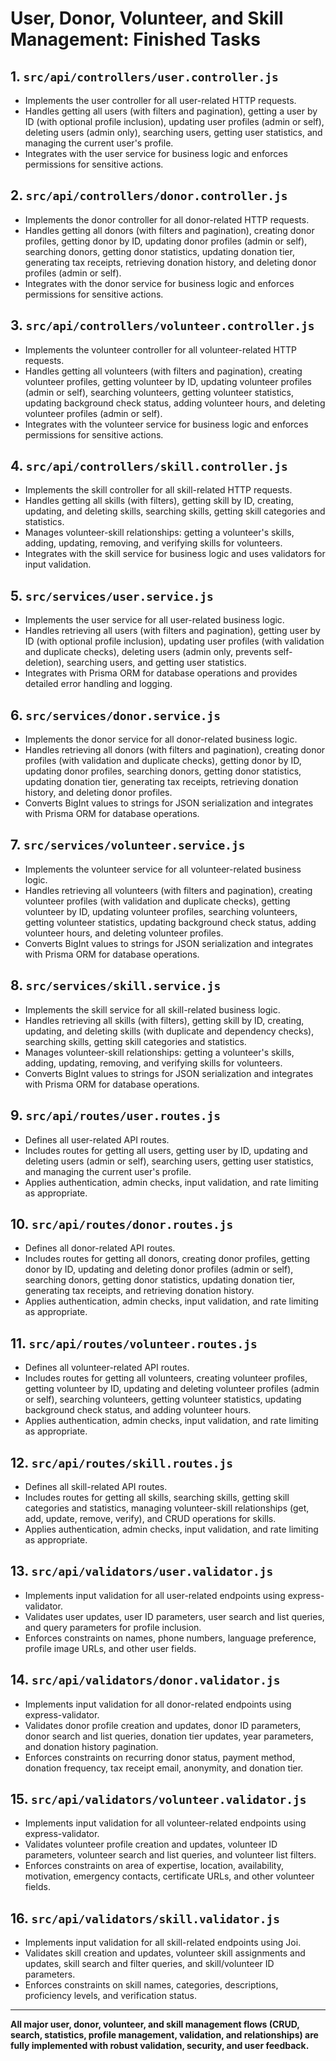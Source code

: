 # User, Donor, Volunteer, and Skill Management: Finished Tasks

## 1. `src/api/controllers/user.controller.js`
- Implements the user controller for all user-related HTTP requests.
- Handles getting all users (with filters and pagination), getting a user by ID (with optional profile inclusion), updating user profiles (admin or self), deleting users (admin only), searching users, getting user statistics, and managing the current user's profile.
- Integrates with the user service for business logic and enforces permissions for sensitive actions.

## 2. `src/api/controllers/donor.controller.js`
- Implements the donor controller for all donor-related HTTP requests.
- Handles getting all donors (with filters and pagination), creating donor profiles, getting donor by ID, updating donor profiles (admin or self), searching donors, getting donor statistics, updating donation tier, generating tax receipts, retrieving donation history, and deleting donor profiles (admin or self).
- Integrates with the donor service for business logic and enforces permissions for sensitive actions.

## 3. `src/api/controllers/volunteer.controller.js`
- Implements the volunteer controller for all volunteer-related HTTP requests.
- Handles getting all volunteers (with filters and pagination), creating volunteer profiles, getting volunteer by ID, updating volunteer profiles (admin or self), searching volunteers, getting volunteer statistics, updating background check status, adding volunteer hours, and deleting volunteer profiles (admin or self).
- Integrates with the volunteer service for business logic and enforces permissions for sensitive actions.

## 4. `src/api/controllers/skill.controller.js`
- Implements the skill controller for all skill-related HTTP requests.
- Handles getting all skills (with filters), getting skill by ID, creating, updating, and deleting skills, searching skills, getting skill categories and statistics.
- Manages volunteer-skill relationships: getting a volunteer's skills, adding, updating, removing, and verifying skills for volunteers.
- Integrates with the skill service for business logic and uses validators for input validation.

## 5. `src/services/user.service.js`
- Implements the user service for all user-related business logic.
- Handles retrieving all users (with filters and pagination), getting user by ID (with optional profile inclusion), updating user profiles (with validation and duplicate checks), deleting users (admin only, prevents self-deletion), searching users, and getting user statistics.
- Integrates with Prisma ORM for database operations and provides detailed error handling and logging.

## 6. `src/services/donor.service.js`
- Implements the donor service for all donor-related business logic.
- Handles retrieving all donors (with filters and pagination), creating donor profiles (with validation and duplicate checks), getting donor by ID, updating donor profiles, searching donors, getting donor statistics, updating donation tier, generating tax receipts, retrieving donation history, and deleting donor profiles.
- Converts BigInt values to strings for JSON serialization and integrates with Prisma ORM for database operations.

## 7. `src/services/volunteer.service.js`
- Implements the volunteer service for all volunteer-related business logic.
- Handles retrieving all volunteers (with filters and pagination), creating volunteer profiles (with validation and duplicate checks), getting volunteer by ID, updating volunteer profiles, searching volunteers, getting volunteer statistics, updating background check status, adding volunteer hours, and deleting volunteer profiles.
- Converts BigInt values to strings for JSON serialization and integrates with Prisma ORM for database operations.

## 8. `src/services/skill.service.js`
- Implements the skill service for all skill-related business logic.
- Handles retrieving all skills (with filters), getting skill by ID, creating, updating, and deleting skills (with duplicate and dependency checks), searching skills, getting skill categories and statistics.
- Manages volunteer-skill relationships: getting a volunteer's skills, adding, updating, removing, and verifying skills for volunteers.
- Converts BigInt values to strings for JSON serialization and integrates with Prisma ORM for database operations.

## 9. `src/api/routes/user.routes.js`
- Defines all user-related API routes.
- Includes routes for getting all users, getting user by ID, updating and deleting users (admin or self), searching users, getting user statistics, and managing the current user's profile.
- Applies authentication, admin checks, input validation, and rate limiting as appropriate.

## 10. `src/api/routes/donor.routes.js`
- Defines all donor-related API routes.
- Includes routes for getting all donors, creating donor profiles, getting donor by ID, updating and deleting donor profiles (admin or self), searching donors, getting donor statistics, updating donation tier, generating tax receipts, and retrieving donation history.
- Applies authentication, admin checks, input validation, and rate limiting as appropriate.

## 11. `src/api/routes/volunteer.routes.js`
- Defines all volunteer-related API routes.
- Includes routes for getting all volunteers, creating volunteer profiles, getting volunteer by ID, updating and deleting volunteer profiles (admin or self), searching volunteers, getting volunteer statistics, updating background check status, and adding volunteer hours.
- Applies authentication, admin checks, input validation, and rate limiting as appropriate.

## 12. `src/api/routes/skill.routes.js`
- Defines all skill-related API routes.
- Includes routes for getting all skills, searching skills, getting skill categories and statistics, managing volunteer-skill relationships (get, add, update, remove, verify), and CRUD operations for skills.
- Applies authentication, admin checks, input validation, and rate limiting as appropriate.

## 13. `src/api/validators/user.validator.js`
- Implements input validation for all user-related endpoints using express-validator.
- Validates user updates, user ID parameters, user search and list queries, and query parameters for profile inclusion.
- Enforces constraints on names, phone numbers, language preference, profile image URLs, and other user fields.

## 14. `src/api/validators/donor.validator.js`
- Implements input validation for all donor-related endpoints using express-validator.
- Validates donor profile creation and updates, donor ID parameters, donor search and list queries, donation tier updates, year parameters, and donation history pagination.
- Enforces constraints on recurring donor status, payment method, donation frequency, tax receipt email, anonymity, and donation tier.

## 15. `src/api/validators/volunteer.validator.js`
- Implements input validation for all volunteer-related endpoints using express-validator.
- Validates volunteer profile creation and updates, volunteer ID parameters, volunteer search and list queries, and volunteer list filters.
- Enforces constraints on area of expertise, location, availability, motivation, emergency contacts, certificate URLs, and other volunteer fields.

## 16. `src/api/validators/skill.validator.js`
- Implements input validation for all skill-related endpoints using Joi.
- Validates skill creation and updates, volunteer skill assignments and updates, skill search and filter queries, and skill/volunteer ID parameters.
- Enforces constraints on skill names, categories, descriptions, proficiency levels, and verification status.

---

**All major user, donor, volunteer, and skill management flows (CRUD, search, statistics, profile management, validation, and relationships) are fully implemented with robust validation, security, and user feedback.**
